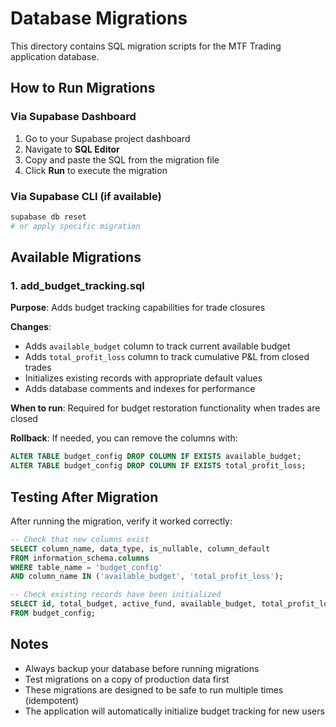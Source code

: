 # Database Migrations

This directory contains SQL migration scripts for the MTF Trading application database.

## How to Run Migrations

### Via Supabase Dashboard

1. Go to your Supabase project dashboard
2. Navigate to **SQL Editor**
3. Copy and paste the SQL from the migration file
4. Click **Run** to execute the migration

### Via Supabase CLI (if available)

```bash
supabase db reset
# or apply specific migration
```

## Available Migrations

### 1. add_budget_tracking.sql

**Purpose**: Adds budget tracking capabilities for trade closures

**Changes**:
- Adds `available_budget` column to track current available budget
- Adds `total_profit_loss` column to track cumulative P&L from closed trades
- Initializes existing records with appropriate default values
- Adds database comments and indexes for performance

**When to run**: Required for budget restoration functionality when trades are closed

**Rollback**: If needed, you can remove the columns with:
```sql
ALTER TABLE budget_config DROP COLUMN IF EXISTS available_budget;
ALTER TABLE budget_config DROP COLUMN IF EXISTS total_profit_loss;
```

## Testing After Migration

After running the migration, verify it worked correctly:

```sql
-- Check that new columns exist
SELECT column_name, data_type, is_nullable, column_default 
FROM information_schema.columns 
WHERE table_name = 'budget_config' 
AND column_name IN ('available_budget', 'total_profit_loss');

-- Check existing records have been initialized
SELECT id, total_budget, active_fund, available_budget, total_profit_loss 
FROM budget_config;
```

## Notes

- Always backup your database before running migrations
- Test migrations on a copy of production data first
- These migrations are designed to be safe to run multiple times (idempotent)
- The application will automatically initialize budget tracking for new users